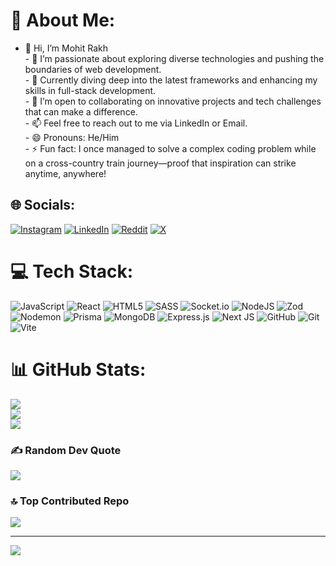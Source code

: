 # 💫 About Me:
- 👋 Hi, I’m Mohit Rakh<br>- 👀 I’m passionate about exploring diverse technologies and pushing the boundaries of web development.<br>- 🌱 Currently diving deep into the latest frameworks and enhancing my skills in full-stack development.<br>- 💞️ I’m open to collaborating on innovative projects and tech challenges that can make a difference.<br>- 📫 Feel free to reach out to me via LinkedIn or Email.<br>- 😄 Pronouns: He/Him<br>- ⚡  Fun fact: I once managed to solve a complex coding problem while on a cross-country train journey—proof that inspiration can strike anytime, anywhere!


## 🌐 Socials:
[![Instagram](https://img.shields.io/badge/Instagram-%23E4405F.svg?logo=Instagram&logoColor=white)](https://instagram.com/mohitrakh) [![LinkedIn](https://img.shields.io/badge/LinkedIn-%230077B5.svg?logo=linkedin&logoColor=white)](https://linkedin.com/in/mohit-rakh) [![Reddit](https://img.shields.io/badge/Reddit-%23FF4500.svg?logo=Reddit&logoColor=white)](https://reddit.com/user/mohit_rakh) [![X](https://img.shields.io/badge/X-black.svg?logo=X&logoColor=white)](https://x.com/mohitrakh_) 

# 💻 Tech Stack:
![JavaScript](https://img.shields.io/badge/javascript-%23323330.svg?style=for-the-badge&logo=javascript&logoColor=%23F7DF1E) ![React](https://img.shields.io/badge/react-%2320232a.svg?style=for-the-badge&logo=react&logoColor=%2361DAFB) ![HTML5](https://img.shields.io/badge/html5-%23E34F26.svg?style=for-the-badge&logo=html5&logoColor=white) ![SASS](https://img.shields.io/badge/SASS-hotpink.svg?style=for-the-badge&logo=SASS&logoColor=white) ![Socket.io](https://img.shields.io/badge/Socket.io-black?style=for-the-badge&logo=socket.io&badgeColor=010101) ![NodeJS](https://img.shields.io/badge/node.js-6DA55F?style=for-the-badge&logo=node.js&logoColor=white) ![Zod](https://img.shields.io/badge/zod-%233068b7.svg?style=for-the-badge&logo=zod&logoColor=white) ![Nodemon](https://img.shields.io/badge/NODEMON-%23323330.svg?style=for-the-badge&logo=nodemon&logoColor=%BBDEAD) ![Prisma](https://img.shields.io/badge/Prisma-3982CE?style=for-the-badge&logo=Prisma&logoColor=white) ![MongoDB](https://img.shields.io/badge/MongoDB-%234ea94b.svg?style=for-the-badge&logo=mongodb&logoColor=white) ![Express.js](https://img.shields.io/badge/express.js-%23404d59.svg?style=for-the-badge&logo=express&logoColor=%2361DAFB) ![Next JS](https://img.shields.io/badge/Next-black?style=for-the-badge&logo=next.js&logoColor=white) ![GitHub](https://img.shields.io/badge/github-%23121011.svg?style=for-the-badge&logo=github&logoColor=white) ![Git](https://img.shields.io/badge/git-%23F05033.svg?style=for-the-badge&logo=git&logoColor=white) ![Vite](https://img.shields.io/badge/vite-%23646CFF.svg?style=for-the-badge&logo=vite&logoColor=white)
# 📊 GitHub Stats:
![](https://github-readme-stats.vercel.app/api?username=mohitrakh&theme=dark&hide_border=false&include_all_commits=false&count_private=false)<br/>
![](https://github-readme-streak-stats.herokuapp.com/?user=mohitrakh&theme=dark&hide_border=false)<br/>
![](https://github-readme-stats.vercel.app/api/top-langs/?username=mohitrakh&theme=dark&hide_border=false&include_all_commits=false&count_private=false&layout=compact)

### ✍️ Random Dev Quote
![](https://quotes-github-readme.vercel.app/api?type=horizontal&theme=radical)

### 🔝 Top Contributed Repo
![](https://github-contributor-stats.vercel.app/api?username=mohitrakh&limit=5&theme=dark&combine_all_yearly_contributions=true)

---
[![](https://visitcount.itsvg.in/api?id=mohitrakh&icon=0&color=0)](https://visitcount.itsvg.in)

<!-- Proudly created with GPRM ( https://gprm.itsvg.in ) -->
